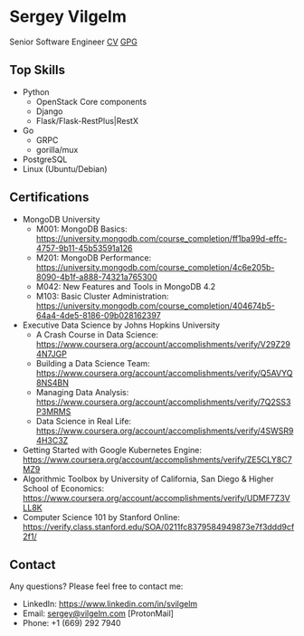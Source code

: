 # Sergey Vilgelm

Senior Software Engineer
[CV](SergeyVilgelmCV.pdf)
[GPG](https://keys.openpgp.org/search?q=sergey%40vilgelm.com)

## Top Skills

* Python
  * OpenStack Core components
  * Django
  * Flask/Flask-RestPlus|RestX
* Go
  * GRPC
  * gorilla/mux
* PostgreSQL
* Linux (Ubuntu/Debian)

## Certifications

* MongoDB University
  * M001: MongoDB Basics: https://university.mongodb.com/course_completion/ff1ba99d-effc-4757-9b11-45b53591a126
  * M201: MongoDB Performance: https://university.mongodb.com/course_completion/4c6e205b-8090-4b1f-a888-74321a765300
  * M042: New Features and Tools in MongoDB 4.2
  * M103: Basic Cluster Administration: https://university.mongodb.com/course_completion/404674b5-64a4-4de5-8186-09b028162397
* Executive Data Science by Johns Hopkins University
  * A Crash Course in Data Science: https://www.coursera.org/account/accomplishments/verify/V29Z294N7JGP
  * Building a Data Science Team: https://www.coursera.org/account/accomplishments/verify/Q5AVYQ8NS4BN
  * Managing Data Analysis: https://www.coursera.org/account/accomplishments/verify/7Q2SS3P3MRMS
  * Data Science in Real Life: https://www.coursera.org/account/accomplishments/verify/4SWSR94H3C3Z
* Getting Started with Google Kubernetes Engine: https://www.coursera.org/account/accomplishments/verify/ZE5CLY8C7MZ9
* Algorithmic Toolbox by University of California, San Diego & Higher School of Economics: https://www.coursera.org/account/accomplishments/verify/UDMF7Z3VLL8K
* Computer Science 101 by Stanford Online: https://verify.class.stanford.edu/SOA/0211fc8379584949873e7f3ddd9cf2f1/


## Contact
Any questions? Please feel free to contact me:

* LinkedIn: https://www.linkedin.com/in/svilgelm
* Email: sergey@vilgelm.com [ProtonMail]
* Phone: +1 (669) 292 7940

